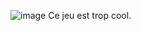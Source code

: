 
![image](https://github.com/EloiStree/2024_07_16_MonsXrDesignGroupFork/assets/175065456/7a966cea-6be5-47b3-9df4-f67377354ada)
Ce jeu est trop cool.
